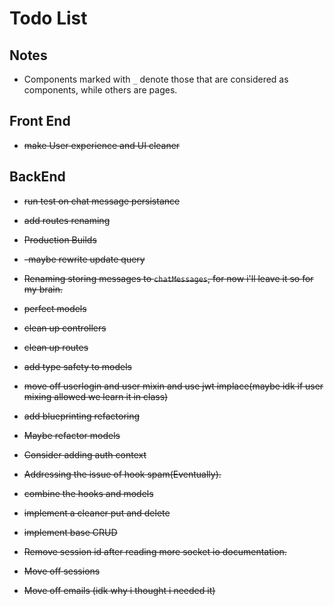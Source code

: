 # Todo List

## Notes
- Components marked with `_` denote those that are considered as components, while others are pages.

## Front End
- ~~make User experience and UI cleaner~~


## BackEnd

- ~~run test on chat message persistance~~
- ~~add routes renaming~~
- ~~Production Builds~~

- ~~-maybe rewrite update query~~
- ~~Renaming storing messages to `chatMessages`, for now i'll leave it so for my brain.~~
- ~~perfect models~~
- ~~clean up controllers~~
- ~~clean up routes~~
- ~~add type safety to models~~
- ~~move off userlogin and user mixin  and use jwt implace(maybe idk if user mixing allowed we learn it in class)~~
- ~~add blueprinting refactoring~~
- ~~Maybe refactor models~~
- ~~Consider adding auth context~~
- ~~Addressing the issue of hook spam(Eventually).~~
- ~~combine the hooks and models~~
- ~~implement a cleaner put and delete~~
- ~~implement base CRUD~~
- ~~Remove session id after reading more socket io documentation.~~
- ~~Move off sessions~~
- ~~Move off emails (idk why i thought i needed it)~~